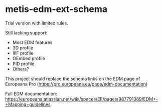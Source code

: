 # metis-edm-ext-schema

Trial version with limited rules.

Still lacking support:
* Most EDM features
* 3D profile
* IIIF profile
* OEmbed profile
* PID profile
* Others?

This project should replace the schema links on the EDM page of Europeana Pro 
(https://pro.europeana.eu/page/edm-documentation)

Full EDM documentation: https://europeana.atlassian.net/wiki/spaces/EF/pages/987791389/EDM+-+Mapping+guidelines

